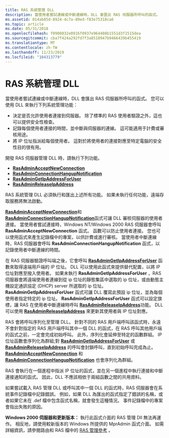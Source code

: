 ```yaml
---
title: RAS 系統管理 DLL
description: 當使用者嘗試連線或中斷連線時，DLL 會匯出 RAS 伺服器所呼叫的函式。
ms.assetid: 014ab85d-8924-4c7a-89ed-f83e75318ca6
ms.topic: article
ms.date: 05/31/2018
ms.openlocfilehash: f0908032e0916f0937e964408b1551d3f1515dea
ms.sourcegitcommit: cba7f424a292fd7f3a8518947b9466439b455419
ms.translationtype: MT
ms.contentlocale: zh-TW
ms.lasthandoff: 11/23/2019
ms.locfileid: "104313779"
---
```

# <a name="ras-administration-dll"></a>RAS 系統管理 DLL

當使用者嘗試連線或中斷連線時，DLL 會匯出 RAS 伺服器所呼叫的函式。 您可以使用 DLL 來執行下列系統管理功能：

-   決定是否允許使用者連接到伺服器。 除了標準的 RAS 使用者驗證之外，這也可以提供安全性檢查。
-   記錄每個使用者連接的時間，並中斷與伺服器的連線。 這可能適用于計費或審核用途。
-   將 IP 位址指派給每個使用者。 這對於將使用者的連接對應至特定電腦的安全性目的很有用。

開發 RAS 伺服器管理 DLL 時，請執行下列功能。

-   [**RasAdminAcceptNewConnection**](rasadminacceptnewconnection.md)
-   [**RasAdminConnectionHangupNotification**](rasadminconnectionhangupnotification.md)
-   [**RasAdminGetIpAddressForUser**](rasadmingetipaddressforuser.md)
-   [**RasAdminReleaseIpAddress**](rasadminreleaseipaddress.md)

RAS 系統管理 DLL 必須執行和匯出上述所有功能。 如果未執行任何功能，遠端存取服務將無法啟動。

[**RasAdminAcceptNewConnection**](rasadminacceptnewconnection.md)和 [**RasAdminConnectionHangupNotification**](rasadminconnectionhangupnotification.md)函式可讓 DLL 審核伺服器的使用者連接。 當使用者嘗試連接時，Windows NT/Windows 2000 RAS 伺服器會呼叫 **RasAdminAcceptNewConnection** 函式。 函數可以防止使用者連接。 您也可以使用函式來產生記錄檔中的專案，以供計費或進行審核。 當使用者中斷連線時，RAS 伺服器會呼叫 **RasAdminConnectionHangupNotification** 函式，以記錄使用者中斷連線的時間。

在 RAS 伺服器驗證呼叫端之後，它會呼叫 [**RasAdminGetIpAddressForUser**](rasadmingetipaddressforuser.md) 函數來取得遠端用戶端的 IP 位址。 DLL 可以使用此函式來提供替代配置，以將 IP 位址對應至撥入使用者。 如果未執行 **RasAdminGetIpAddressForUser** ，RAS 伺服器會將遠端使用者連線到從 ip 位址的靜態集區中選取的 ip 位址，或由動態主機設定通訊協定 (DHCP) server 所選取的 ip 位址。 **RasAdminGetIpAddressForUser** 函式可讓 DLL 覆寫此預設 ip 位址，並為每個使用者指定特定的 ip 位址。 **RasAdminGetIpAddressForUser** 函式可以設定旗標，讓 RAS 在使用者中斷連線時呼叫 [**RasAdminReleaseIpAddress**](rasadminreleaseipaddress.md)功能。 DLL 可以使用 [**RasAdminReleaseIpAddress**](rasadminreleaseipaddress.md) 來更新其使用者與 IP 位址對應。

RAS 會將呼叫序列化至管理 DLL。 針對不同的 RAS 用戶端呼叫該函式時，永遠不會針對指定的 RAS 用戶端呼叫其中一個 DLL 的函式，在 RAS 呼叫其他用戶端的函式之前，一定會完成初始呼叫。 此外，序列化會延伸至特定的函數群組。 IP 位址函數會序列化為群組;對 [**RasAdminGetIpAddressForUser**](rasadmingetipaddressforuser.md) 或 [**RasAdminReleaseIpAddress**](rasadminreleaseipaddress.md) 的呼叫會封鎖呼叫，直到初始呼叫完成為止。 [**RasAdminAcceptNewConnection**](rasadminacceptnewconnection.md) 和 [**RasAdminConnectionHangupNotification**](rasadminconnectionhangupnotification.md) 也會序列化為群組。

RAS 會執行在一個進程中指派 IP 位址的函式，並在另一個進程中執行連接和中斷連接通知的函式。 因此，DLL 不應該相依于兩組函數之間的共用資料。

如果嘗試載入 RAS 管理 DLL 或呼叫其中一個 DLL 的函式時，RAS 伺服器會在系統事件記錄檔中記錄錯誤。 例如，如果 DLL 為匯出的函式指定了錯誤的名稱，或者如果它未在 .def 檔中包含函式名稱，就會發生這種情況。 事件記錄檔中的專案會指出失敗的原因。

**Windows 2000 伺服器和更新版本：** 執行此函式介面的 RAS 管理 Dll 無法再運作。 相反地，請使用較新版本的 Windows 所提供的 MprAdmin 函式介面。 如需詳細資訊，請參閱路由和 RAS 檔中的 [RAS 管理參考](remote-access-service-administration-reference.md) 。

 

 




